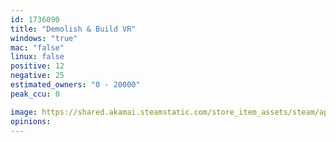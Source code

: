 ```yaml
---
id: 1736090
title: "Demolish & Build VR"
windows: "true"
mac: "false"
linux: false
positive: 12
negative: 25
estimated_owners: "0 - 20000"
peak_ccu: 0

image: https://shared.akamai.steamstatic.com/store_item_assets/steam/apps/1736090/header.jpg?t=1634635391
opinions:
---
```

